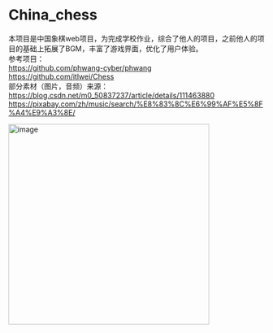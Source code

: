# China_chess  
本项目是中国象棋web项目，为完成学校作业，综合了他人的项目，之前他人的项目的基础上拓展了BGM，丰富了游戏界面，优化了用户体验。  
参考项目：  
https://github.com/phwang-cyber/phwang  
https://github.com/itlwei/Chess  
部分素材（图片，音频）来源：  
https://blog.csdn.net/m0_50837237/article/details/111463880  
https://pixabay.com/zh/music/search/%E8%83%8C%E6%99%AF%E5%8F%A4%E9%A3%8E/  

<img width="395" alt="image" src="https://github.com/user-attachments/assets/69567920-3035-44b2-9dcc-5b0d7d835326">



